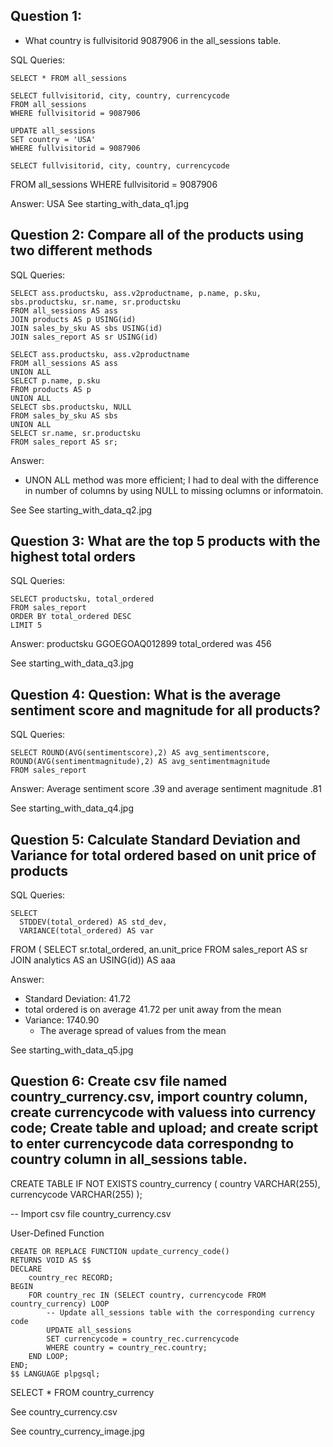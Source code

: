 ## Question 1: 
  - What country is fullvisitorid 9087906 in the all_sessions table.

  SQL Queries:
    
    SELECT * FROM all_sessions
  
    SELECT fullvisitorid, city, country, currencycode
    FROM all_sessions
    WHERE fullvisitorid = 9087906
      
    UPDATE all_sessions
    SET country = 'USA'
    WHERE fullvisitorid = 9087906

    SELECT fullvisitorid, city, country, currencycode
  FROM all_sessions
  WHERE fullvisitorid = 9087906
  
  Answer: USA
  See starting_with_data_q1.jpg



## Question 2: Compare all of the products using two different methods

  SQL Queries:
  
    SELECT ass.productsku, ass.v2productname, p.name, p.sku, sbs.productsku, sr.name, sr.productsku
    FROM all_sessions AS ass
    JOIN products AS p USING(id)
    JOIN sales_by_sku AS sbs USING(id)
    JOIN sales_report AS sr USING(id)
  
    SELECT ass.productsku, ass.v2productname
    FROM all_sessions AS ass
    UNION ALL
    SELECT p.name, p.sku
    FROM products AS p
    UNION ALL
    SELECT sbs.productsku, NULL
    FROM sales_by_sku AS sbs
    UNION ALL
    SELECT sr.name, sr.productsku
    FROM sales_report AS sr;
  
  Answer:
  - UNON ALL method was more efficient; I had to deal with the difference in number of columns by using NULL to missing oclumns or informatoin.

  See  See starting_with_data_q2.jpg




## Question 3: What are the top 5 products with the highest total orders

  SQL Queries:
    
    SELECT productsku, total_ordered
    FROM sales_report
    ORDER BY total_ordered DESC
    LIMIT 5
  
  Answer: productsku GGOEGOAQ012899 total_ordered was 456

  See starting_with_data_q3.jpg



## Question 4: Question: What is the average sentiment score and magnitude for all products?

  SQL Queries:
  
    SELECT ROUND(AVG(sentimentscore),2) AS avg_sentimentscore, ROUND(AVG(sentimentmagnitude),2) AS avg_sentimentmagnitude
    FROM sales_report
  
  Answer: Average sentiment score .39 and average sentiment magnitude .81

   See starting_with_data_q4.jpg




## Question 5: Calculate Standard Deviation and Variance for total ordered based on unit price of products

  SQL Queries:
  
    SELECT 
      STDDEV(total_ordered) AS std_dev,
      VARIANCE(total_ordered) AS var
  FROM 
    (
      SELECT sr.total_ordered, an.unit_price
      FROM sales_report AS sr
      JOIN analytics AS an USING(id)) AS aaa
  
  Answer:
  - Standard Deviation: 41.72
  - total ordered is on average 41.72 per unit away from the mean
- Variance: 1740.90
  - The average spread of values from the mean
 
 See starting_with_data_q5.jpg



## Question 6: Create csv file named country_currency.csv, import country column, create currencycode with valuess into currency code; Create table and upload; and create script to enter currencycode data correspondng to country column in all_sessions table.

  CREATE TABLE IF NOT EXISTS country_currency (
      country VARCHAR(255),
      currencycode VARCHAR(255)
  );
  
  -- Import csv file country_currency.csv
  
  User-Defined Function

    CREATE OR REPLACE FUNCTION update_currency_code()
    RETURNS VOID AS $$
    DECLARE
        country_rec RECORD;
    BEGIN
        FOR country_rec IN (SELECT country, currencycode FROM country_currency) LOOP
            -- Update all_sessions table with the corresponding currency code
            UPDATE all_sessions
            SET currencycode = country_rec.currencycode
            WHERE country = country_rec.country;
        END LOOP;
    END;
    $$ LANGUAGE plpgsql;

  SELECT * FROM country_currency

  See country_currency.csv

  See country_currency_image.jpg

  
